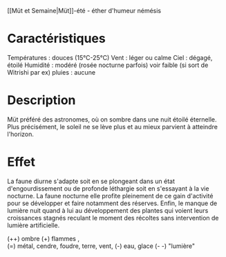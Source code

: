 [[Müt et Semaine|Müt]]-été - éther d'humeur némésis 

# Caractéristiques

Températures : douces (15°C-25°C)
Vent : léger ou calme 
Ciel : dégagé, étoilé 
Humidité : modéré (rosée nocturne parfois) voir faible (si sort de Witrishi par ex)
pluies : aucune  

# Description

Müt préféré des astronomes, où on sombre dans une nuit étoilé éternelle. Plus précisément, le soleil ne se lève plus et au mieux parvient à atteindre l'horizon. 
# Effet 

La faune diurne s'adapte soit en se plongeant dans un état d'engourdissement ou de profonde léthargie soit en s'essayant à la vie nocturne. La faune nocturne elle profite pleinement de ce gain d'activité pour se développer et faire notamment des réserves. 
Enfin, le manque de lumière nuit quand à lui au développement des plantes qui voient leurs croissances stagnés reculant le moment des récoltes sans intervention de lumière artificielle. 


(++) ombre
 (+) flammes ,  
 (=) métal, cendre, foudre,  terre, vent,
 (-) eau, glace 
(- -)  "lumière"